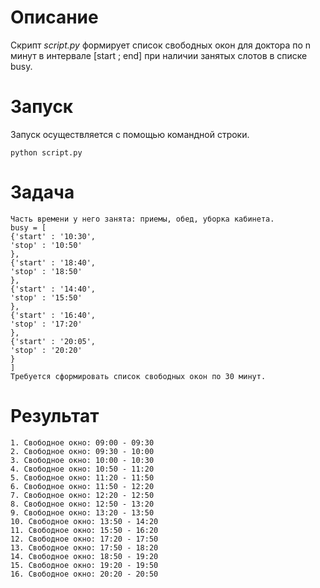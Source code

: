 # Описание
Скрипт *script.py* формирует список свободных окон для доктора по n минут в интервале  [start ; end] при наличии занятых слотов в списке busy.

# Запуск
Запуск осуществляется с помощью командной строки.
```
python script.py
```

# Задача
```Доктор принимает с 9 утра до 9 вечера.
Часть времени у него занята: приемы, обед, уборка кабинета.
busy = [
{'start' : '10:30',
'stop' : '10:50'
},
{'start' : '18:40',
'stop' : '18:50'
},
{'start' : '14:40',
'stop' : '15:50'
},
{'start' : '16:40',
'stop' : '17:20'
},
{'start' : '20:05',
'stop' : '20:20'
}
]
Требуется сформировать список свободных окон по 30 минут.
```

# Результат

```
1. Свободное окно: 09:00 - 09:30
2. Свободное окно: 09:30 - 10:00
3. Свободное окно: 10:00 - 10:30
4. Свободное окно: 10:50 - 11:20
5. Свободное окно: 11:20 - 11:50
6. Свободное окно: 11:50 - 12:20
7. Свободное окно: 12:20 - 12:50
8. Свободное окно: 12:50 - 13:20
9. Свободное окно: 13:20 - 13:50
10. Свободное окно: 13:50 - 14:20
11. Свободное окно: 15:50 - 16:20
12. Свободное окно: 17:20 - 17:50
13. Свободное окно: 17:50 - 18:20
14. Свободное окно: 18:50 - 19:20
15. Свободное окно: 19:20 - 19:50
16. Свободное окно: 20:20 - 20:50
```
